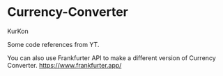 # Currency-Converter
 KurKon
 
 Some code references from YT.

You can also use Frankfurter API to make a different version of Currency Converter.
https://www.frankfurter.app/
